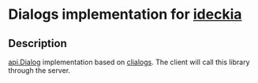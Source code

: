 # Dialogs implementation for [ideckia](https://ideckia.github.io/)

## Description

[api.Dialog](https://github.com/ideckia/ideckia_api/blob/develop/api/dialog/IDialog.hx) implementation based on [clialogs](https://github.com/ideckia/clialogs). The client will call this library through the server.
